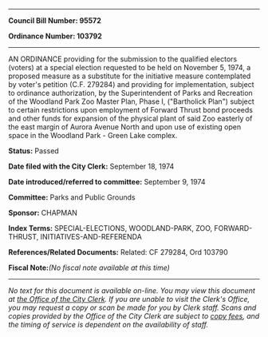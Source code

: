 

********

**Council Bill Number: 95572**
   
**Ordinance Number: 103792**
********

 AN ORDINANCE providing for the submission to the qualified electors (voters) at a special election requested to be held on November 5, 1974, a proposed measure as a substitute for the initiative measure contemplated by voter's petition (C.F. 279284) and providing for implementation, subject to ordinance authorization, by the Superintendent of Parks and Recreation of the Woodland Park Zoo Master Plan, Phase I, ("Bartholick Plan") subject to certain restrictions upon employment of Forward Thrust bond proceeds and other funds for expansion of the physical plant of said Zoo easterly of the east margin of Aurora Avenue North and upon use of existing open space in the Woodland Park - Green Lake complex.

**Status:** Passed
   
**Date filed with the City Clerk:** September 18, 1974
   
   
**Date introduced/referred to committee:** September 9, 1974
   
**Committee:** Parks and Public Grounds
   
**Sponsor:** CHAPMAN
   
   
**Index Terms:** SPECIAL-ELECTIONS, WOODLAND-PARK, ZOO, FORWARD-THRUST, INITIATIVES-AND-REFERENDA

**References/Related Documents:** Related: CF 279284, Ord 103790

**Fiscal Note:**_(No fiscal note available at this time)_
********

_No text for this document is available on-line. You may view this document at [the Office of the City Clerk](http://www.seattle.gov/leg/clerk/contactUs.htm). If you are unable to visit the Clerk's Office, you may request a copy or scan be made for you by Clerk staff. Scans and copies provided by the Office of the City Clerk are subject to [copy fees](http://clerk.seattle.gov/~public/clerkfees.htm), and the timing of service is dependent on the availability of staff._

